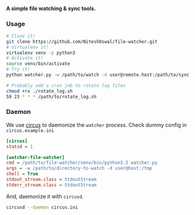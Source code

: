 #### A simple file watching & sync tools.

### Usage
```bash
# Clone it!
git clone https://github.com/NiteshOswal/file-watcher.git
# Virtualenv it!
virtualenv venv -p python3
# Activate it!
source venv/bin/activate
# Try it!
python watcher.py -w /path/to/watch -d user@remote.host:/path/to/sync
```

```bash
# Probably add a cron job to rotate log files
chmod +rx ./rotate_log.sh
59 23 * * * /path/to/rotate_log.sh
```


### Daemon
We use [circus](https://github.com/circus-tent/circus) to daemonize the `watcher` process. Check dummy config in `circus.example.ini`
```ini
[circus]
statsd = 1

[watcher:file-watcher]
cmd = /path/to/file-watcher/venv/bin/python3.5 watcher.py
args = -w /path/to/directory-to-watch -d user@host:/tmp
shell = True
stdout_stream.class = StdoutStream
stderr_stream.class = StdoutStream
```

And, daemonize it with `circusd`.

```bash
circusd --daemon circus.ini
```